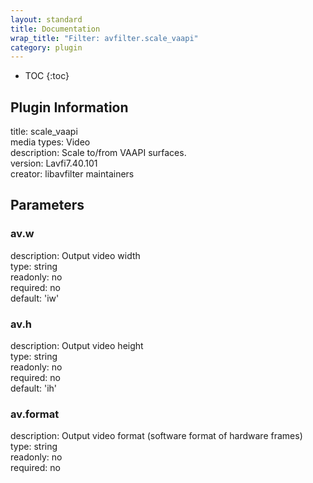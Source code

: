 ```yaml
---
layout: standard
title: Documentation
wrap_title: "Filter: avfilter.scale_vaapi"
category: plugin
---
```

* TOC
{:toc}

## Plugin Information

title: scale_vaapi  
media types:
Video  
description: Scale to/from VAAPI surfaces.  
version: Lavfi7.40.101  
creator: libavfilter maintainers  

## Parameters

### av.w

  
description:
Output video width  
type: string  
readonly: no  
required: no  
default: 'iw'  

### av.h

  
description:
Output video height  
type: string  
readonly: no  
required: no  
default: 'ih'  

### av.format

  
description:
Output video format (software format of hardware frames)  
type: string  
readonly: no  
required: no  

